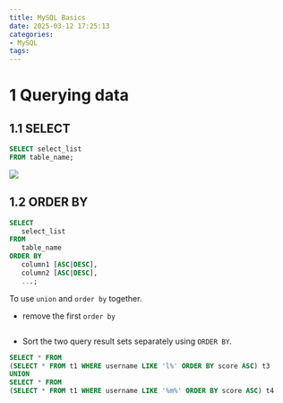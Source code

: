 ```yaml
---
title: MySQL Basics
date: 2025-03-12 17:25:13
categories:
- MySQL
tags:
---
```


# 1 Querying data

## 1.1 SELECT

```sql
SELECT select_list
FROM table_name;
```

<img src="/images/mysql-select-from.png" >

## 1.2 ORDER BY

```sql
SELECT 
   select_list
FROM 
   table_name
ORDER BY 
   column1 [ASC|DESC], 
   column2 [ASC|DESC],
   ...;
```

To use `union` and `order by` together.

* remove the first `order by`

```sql

```

* Sort the two query result sets separately using `ORDER BY`.

```sql
SELECT * FROM
(SELECT * FROM t1 WHERE username LIKE 'l%' ORDER BY score ASC) t3
UNION
SELECT * FROM
(SELECT * FROM t1 WHERE username LIKE '%m%' ORDER BY score ASC) t4
```
